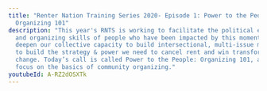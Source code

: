 ```yaml
---
title: "Renter Nation Training Series 2020- Episode 1: Power to the People:
  Organizing 101"
description: "This year's RNTS is working to facilitate the political education
  and organizing skills of people who have been impacted by this moment, to
  deepen our collective capacity to build intersectional, multi-issue movements
  to build the strategy & power we need to cancel rent and win transformative
  change. Today’s call is called Power to the People: Organizing 101, and will
  focus on the basics of community organizing."
youtubeId: A-RZ2dOSXTk
---
```

